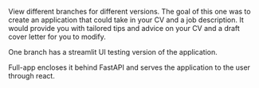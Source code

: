 View different branches for different versions. The goal of this one was to create an application that could take in your CV and a job description. It would provide you with
tailored tips and advice on your CV and a draft cover letter for you to modify.

One branch has a streamlit UI testing version of the application.

Full-app encloses it behind FastAPI and serves the application to the user through react.
